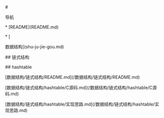 \#

导航

  


  


\* \[README\]\(README.md\)

  


\* \[

数据结构\]\(shu-ju-jie-gou.md\)

  


  


\#\# 链式结构

  


  


\#\# hashtable

  


  


\[数据结构/链式结构/README.md\]\(/数据结构/链式结构/README.md\)

  


  


\[数据结构/链式结构/hashtable/C源码.md\]\(/数据结构/链式结构/hashtable/C源码.md\)

  


  


\[数据结构/链式结构/hashtable/实现思路.md\]\(/数据结构/链式结构/hashtable/实现思路.md\)

